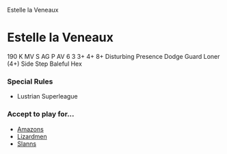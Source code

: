 ﻿
Estelle la Veneaux

# Estelle la Veneaux

190 K
MV
S
AG
P
AV
6
3
3+
4+
8+
Disturbing Presence
Dodge
Guard
Loner (4+)
Side Step
Baleful Hex
### Special Rules
* Lustrian Superleague
### Accept to play for...
* [Amazons](../teams/Amazons.md)
* [Lizardmen](../teams/Lizardmen.md)
* [Slanns](../teams/Slanns.md)
